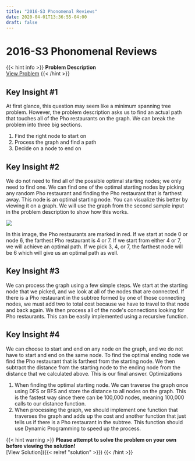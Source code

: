 ```yaml
---
title: "2016-S3 Phonomenal Reviews"
date: 2020-04-01T13:36:55-04:00
draft: false
---
```


# 2016-S3 Phonomenal Reviews

{{< hint info >}}
**Problem Description**  
[View Problem](https://cemc.uwaterloo.ca/contests/computing/2016/stage%201/seniorEn.pdf)
{{< /hint >}}

## Key Insight #1

At first glance, this question may seem like a minimum spanning tree problem. However, the problem description asks us to find an actual path that touches all of the Pho restaurants on the graph. We can break the problem into three big sections.

1. Find the right node to start on
2. Process the graph and find a path
3. Decide on a node to end on

## Key Insight #2

We do not need to find all of the possible optimal starting nodes; we only need to find one. We can find one of the optimal starting nodes by picking any random Pho restaurant and finding the Pho restaurant that is farthest away. This node is an optimal starting node. You can visualize this better by viewing it on a graph. We will use the graph from the second sample input in the problem description to show how this works.

![](/img/phonomenalreviews.png)

In this image, the Pho restaurants are marked in red. If we start at node 0 or node 6, the farthest Pho restaurant is 4 or 7. If we start from either 4 or 7, we will achieve an optimal path. If we pick 3, 4, or 7, the farthest node will be 6 which will give us an optimal path as well.

## Key Insight #3

We can process the graph using a few simple steps. We start at the starting node that we picked, and we look at all of the nodes that are connected. If there is a Pho restaurant in the subtree formed by one of those connecting nodes, we must add two to total cost because we have to travel to that node and back again. We then process all of the node's connections looking for Pho restaurants. This can be easily implemented using a recursive function.

## Key Insight #4

We can choose to start and end on any node on the graph, and we do not have to start and end on the same node. To find the optimal ending node we find the Pho restaurant that is farthest from the starting node. We then subtract the distance from the starting node to the ending node from the distance that we calculated above. This is our final answer.
Optimizations

1. When finding the optimal starting node. We can traverse the graph once using DFS or BFS and store the distance to all nodes on the graph. This is the fastest way since there can be 100,000 nodes, meaning 100,000 calls to our distance function.
2. When processing the graph, we should implement one function that traverses the graph and adds up the cost and another function that just tells us if there is a Pho restaurant in the subtree. This function should use Dynamic Programming to speed up the process.

{{< hint warning >}}
**Please attempt to solve the problem on your own before viewing the solution!**  
[View Solution]({{< relref "solution" >}})
{{< /hint >}}
